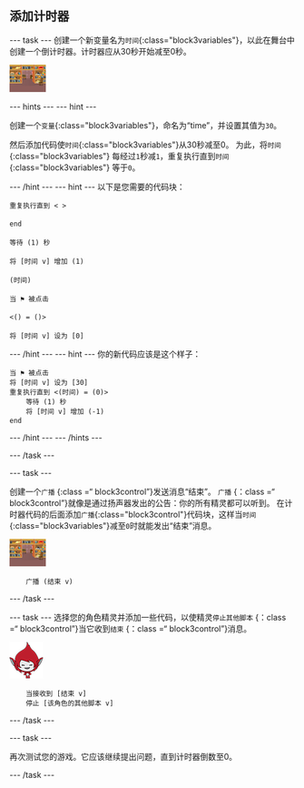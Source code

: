 ## 添加计时器

\--- task \--- 创建一个新变量名为`时间`{:class="block3variables"}，以此在舞台中创建一个倒计时器。计时器应从30秒开始减至0秒。

![舞台角色](images/stage-sprite.png)

\--- hints \--- \--- hint \---

创建一个`变量`{:class="block3variables"}，命名为“time”，并设置其值为`30`。

然后添加代码使`时间`{:class="block3variables"}从30秒减至0。 为此，将`时间`{:class="block3variables"} 每经过`1`秒减`1`，重复执行直到`时间`{:class="block3variables"} 等于`0`。

\--- /hint \--- \--- hint \--- 以下是您需要的代码块：

```blocks3
重复执行直到 < >

end

等待 (1) 秒

将 [时间 v] 增加 (1)

(时间)

当 ⚑ 被点击

<() = ()>

将 [时间 v] 设为 [0]
```

\--- /hint \--- \--- hint \--- 你的新代码应该是这个样子：

```blocks3
当 ⚑ 被点击
将 [时间 v] 设为 [30]
重复执行直到 <(时间) = (0)>
    等待 (1) 秒
    将 [时间 v] 增加 (-1)
end
```

\--- /hint \--- \--- /hints \---

\--- /task \---

\--- task \---

创建一个`广播` {:class =“ block3control”}发送消息“结束”。 `广播` {：class =“ block3control”}就像是通过扬声器发出的公告：你的所有精灵都可以听到。 在计时器代码的后面添加`广播`{:class="block3control"}代码块，这样当`时间`{:class="block3variables"}减至`0`时就能发出“结束”消息。

![舞台角色](images/stage-sprite.png)

```blocks3
    广播 (结束 v)
```

\--- /task \---

\--- task \--- 选择您的角色精灵并添加一些代码，以使精灵`停止其他脚本` {：class =“ block3control”}当它收到`结束` {：class =“ block3control”}消息。

![Giga精灵](images/giga-sprite.png)

```blocks3
    当接收到 [结束 v]
    停止 [该角色的其他脚本 v]
```

\--- /task \---

\--- task \---

再次测试您的游戏。它应该继续提出问题，直到计时器倒数至0。

\--- /task \---